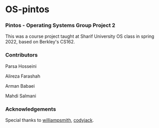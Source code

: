 # OS-pintos
### Pintos - Operating Systems Group Project 2
This was a course project taught at Sharif University OS class in spring 2022, based on Berkley's CS162.

### Contributors
Parsa   Hosseini

Alireza Farashah

Arman   Babaei

Mahdi   Salmani

### Acknowledgements
Special thanks to [williampsmith](https://github.com/williampsmith/pintos-os), [codyjack](https://github.com/codyjack/OS-pintos).
